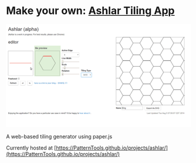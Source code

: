 
# Make your own: [Ashlar Tiling App](https://PatternTools.github.io/Ashlar/app)

![ashlar in action](ashlar.gif)

A web-based tiling generator using paper.js 

Currently hosted at [https://PatternTools.github.io/projects/ashlar/](https://PatternTools.github.io/projects/ashlar/)




